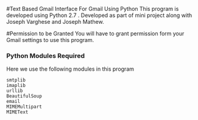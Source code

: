 #Text Based Gmail Interface For Gmail Using Python
This program is developed using Python 2.7 . Developed as part of mini project along with Joseph Varghese and Joseph Mathew.

#Permission to be Granted
You will have to grant permission form your Gmail settings to use this program.  

### Python Modules Required
Here we use the following modules in this program
```
smtplib  
imaplib  
urllib  
BeautifulSoup  
email  
MIMEMultipart  
MIMEText
```
